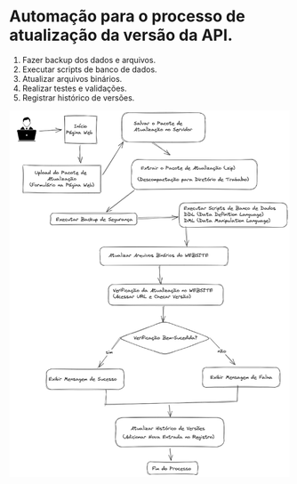 # Automação para o processo de atualização da versão da API.

1. Fazer backup dos dados e arquivos.
2. Executar scripts de banco de dados.
3. Atualizar arquivos binários.
4. Realizar testes e validações.
5. Registrar histórico de versões.

![diagram](./img/diagram.png)
